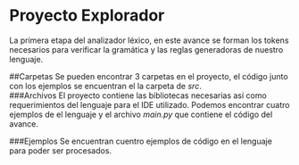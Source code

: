 # Proyecto Explorador
La primera etapa del analizador léxico, en este avance se forman los tokens 
necesarios para verificar la gramática y las reglas generadoras de nuestro lenguaje.

##Carpetas
Se pueden encontrar 3 carpetas en el proyecto, el código junto
 con los ejemplos se encuentran el la carpeta de *src*.  
###Archivos
El proyecto contiene las bibliotecas necesarias así como requerimientos del lenguaje
para el IDE utilizado.
Podemos encontrar cuatro ejemplos de el lenguaje y el archivo *main.py*
que contiene el código del avance. 

###Ejemplos
Se encuentran cuentro ejemplos de código en el lenguaje para poder ser
procesados.